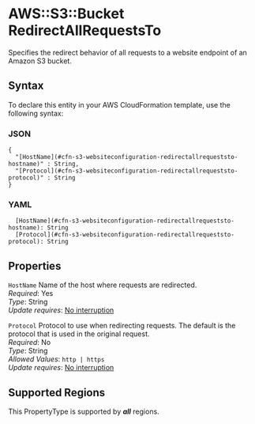 # AWS::S3::Bucket RedirectAllRequestsTo<a name="aws-properties-s3-websiteconfiguration-redirectallrequeststo"></a>

Specifies the redirect behavior of all requests to a website endpoint of an Amazon S3 bucket\.

## Syntax<a name="aws-properties-s3-websiteconfiguration-redirectallrequeststo-syntax"></a>

To declare this entity in your AWS CloudFormation template, use the following syntax:

### JSON<a name="aws-properties-s3-websiteconfiguration-redirectallrequeststo-syntax.json"></a>

```
{
  "[HostName](#cfn-s3-websiteconfiguration-redirectallrequeststo-hostname)" : String,
  "[Protocol](#cfn-s3-websiteconfiguration-redirectallrequeststo-protocol)" : String
}
```

### YAML<a name="aws-properties-s3-websiteconfiguration-redirectallrequeststo-syntax.yaml"></a>

```
  [HostName](#cfn-s3-websiteconfiguration-redirectallrequeststo-hostname): String
  [Protocol](#cfn-s3-websiteconfiguration-redirectallrequeststo-protocol): String
```

## Properties<a name="aws-properties-s3-websiteconfiguration-redirectallrequeststo-properties"></a>

`HostName`  <a name="cfn-s3-websiteconfiguration-redirectallrequeststo-hostname"></a>
Name of the host where requests are redirected\.  
*Required*: Yes  
*Type*: String  
*Update requires*: [No interruption](https://docs.aws.amazon.com/AWSCloudFormation/latest/UserGuide/using-cfn-updating-stacks-update-behaviors.html#update-no-interrupt)

`Protocol`  <a name="cfn-s3-websiteconfiguration-redirectallrequeststo-protocol"></a>
Protocol to use when redirecting requests\. The default is the protocol that is used in the original request\.  
*Required*: No  
*Type*: String  
*Allowed Values*: `http | https`  
*Update requires*: [No interruption](https://docs.aws.amazon.com/AWSCloudFormation/latest/UserGuide/using-cfn-updating-stacks-update-behaviors.html#update-no-interrupt)

## Supported Regions

This PropertyType is supported by ***all*** regions.